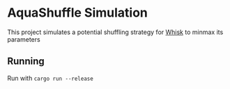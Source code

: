 # AquaShuffle Simulation

This project simulates a potential shuffling strategy for [Whisk](https://ethresear.ch/t/whisk-a-practical-shuffle-based-ssle-protocol-for-ethereum/11763) to minmax its parameters

## Running

Run with `cargo run --release`
